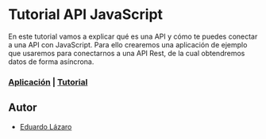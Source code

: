 # Tutorial API JavaScript

En este tutorial vamos a explicar qué es una API y cómo te puedes conectar a una API con JavaScript. Para ello crearemos una aplicación de ejemplo que usaremos para conectarnos a una API Rest, de la cual obtendremos datos de forma asíncrona.

### [Aplicación](https://neoguias.github.io/tutorial-api-javascript/) | [Tutorial](https://www.neoguias.com/tutorial-api-javascript/)

## Autor

- [Eduardo Lázaro](https://www.neoguias.com)
